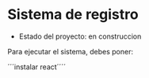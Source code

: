 <h1>Sistema de registro</h1>

- Estado del proyecto: en construccion

Para ejecutar el sistema, debes poner:

´´´instalar react´´´´
